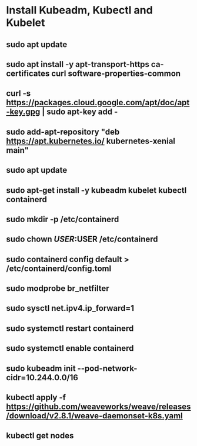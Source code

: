 # Install Kubeadm, Kubectl and Kubelet
## sudo apt update 
## sudo apt install -y apt-transport-https ca-certificates curl software-properties-common 
## curl -s https://packages.cloud.google.com/apt/doc/apt-key.gpg | sudo apt-key add - 
## sudo add-apt-repository "deb https://apt.kubernetes.io/ kubernetes-xenial main" 
## sudo apt update 
## sudo apt-get install -y  kubeadm kubelet kubectl containerd 

## sudo mkdir -p /etc/containerd 
## sudo chown $USER:$USER /etc/containerd  
## sudo containerd config default > /etc/containerd/config.toml 
## sudo modprobe br_netfilter 
## sudo sysctl net.ipv4.ip_forward=1 
## sudo systemctl restart containerd 
## sudo systemctl enable containerd 

## sudo kubeadm init --pod-network-cidr=10.244.0.0/16

## kubectl apply -f https://github.com/weaveworks/weave/releases/download/v2.8.1/weave-daemonset-k8s.yaml

## kubectl get nodes
